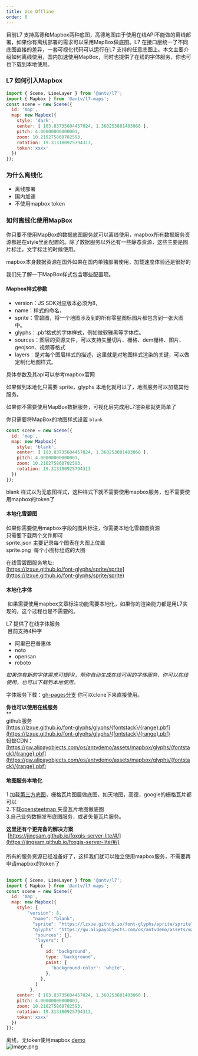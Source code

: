 ```yaml
---
title: Use Offline
order: 0
---
```


目前L7 支持高德和Mapbox两种底图，高德地图由于使用在线API不能做的离线部署，如果你有离线部署的需求可以采用MapBox做底图。L7 在接口层统一了不同底图直接的差异，一套可视化代码可以运行在L7 支持的任意底图上。本文主要介绍如何离线使用，国内加速使用MapBox，同时也提供了在线的字体服务，你也可也下载到本地使用。

### L7 如何引入Mapbox

```javascript
import { Scene, LineLayer } from '@antv/l7';
import { Mapbox } from '@antv/l7-maps';
const scene = new Scene({
  id: 'map',
  map: new Mapbox({
    style: 'dark',
    center: [ 103.83735604457024, 1.360253881403068 ],
    pitch: 4.00000000000001,
    zoom: 10.210275860702593,
    rotation: 19.313180925794313,
    token:'xxxx'
  })
});

```


### 为什么离线化

- 离线部署
- 国内加速
- 不使用mapbox token

### 如何离线化使用MapBox
你只要不使用MapBox的数据底图服务就可以离线使用，mapbox所有数据服务资源都是在style里面配置的。除了数据服务以外还有一些静态资源，这些主要是图片标注，文字标注的时候使用。

mapbox本身数据资源在国外如果在国内单独部署使用，加载速度体验还是很好的

我们先了解一下MapBox样式包含哪些配置项。

#### Mapbox样式参数

- version：JS SDK对应版本必须为8，
- name：样式的命名，
- sprite：雪碧图，将一个地图涉及到的所有零星图标图片都包含到一张大图中。
- glyphs：.pbf格式的字体样式，例如微软雅黑等字体库。
- sources：图层的资源文件，可以支持矢量切片、栅格、dem栅格、图片、geojson、视频等格式
- layers：是对每个图层样式的描述，这里就是对地图样式渲染的关键，可以做定制化地图样式。

具体参数及其api可以参考mapbox官网

如果做到本地化只需要 sprite，glyphs 本地化就可以了，地图服务可以加载其他服务。

如果你不需要使用MapBox数据服务，可视化层完成用L7渲染那就更简单了

你只需要将MapBox的地图样式设置 `blank`

```javascript
const scene = new Scene({
  id: 'map',
  map: new Mapbox({
    style: 'blank',
    center: [ 103.83735604457024, 1.360253881403068 ],
    pitch: 4.00000000000001,
    zoom: 10.210275860702593,
    rotation: 19.313180925794313
  })
});
```

blank 样式以为无底图样式，这种样式下就不需要使用mapbox服务，也不需要使用mapbox的token了

<a name="cGfei"></a>
#### 本地化雪碧图
如果你需要使用mapbox字段的图片标注，你需要本地化雪碧图资源<br />只需要下载两个文件即可<br />sprite.json 主要记录每个图表在大图上位置<br />sprite.png  每个小图标组成的大图

在线雪碧图服务地址:<br />[https://lzxue.github.io/font-glyphs/sprite/sprite](https://lzxue.github.io/font-glyphs/sprite/sprite)


<a name="KWyGs"></a>
#### 本地化字体
 如果需要使用mapbox文章标注功能需要本地化，如果你的渲染能力都是用L7实现的，这个过程也是不需要的。

L7 提供了在线字体服务<br /> 目前支持4种字

- 阿里巴巴普惠体
- noto
- opensan
- roboto

_如果你有新的字体需求可提PR，帮你自动生成在线可用的字体服务，你可以在线使用，也可以下载到本地使用。_

字体服务下载：[gh-pages分支](https://github.com/lzxue/font-glyphs/tree/gh-pages) 你可以clone下来直接使用。

**你也可以使用在线服务**<br />**<br />github服务<br />[https://lzxue.github.io/font-glyphs/glyphs/{fontstack}/{range}.pbf](https://lzxue.github.io/font-glyphs/glyphs/{fontstack}/{range}.pbf)<br />蚂蚁CDN：<br />[https://gw.alipayobjects.com/os/antvdemo/assets/mapbox/glyphs/{fontstack}/{range}.pbf](https://gw.alipayobjects.com/os/antvdemo/assets/mapbox/glyphs/{fontstack}/{range}.pbf)

<a name="oeqps"></a>
#### 地图服务本地化
1.加载[第三方底图](https://github.com/htoooth/Leaflet.ChineseTmsProviders)，栅格瓦片图层做底图，如天地图，高德，google的栅格瓦片都可以<br />2.下载[opensteetmap ](https://openmaptiles.com/downloads/planet/)矢量瓦片地图做底图<br />3.自己业务数据发布底图服务，或者矢量瓦片服务。

**这里还有个更完备的解决方案**<br /> [https://jingsam.github.io/foxgis-server-lite/#/](https://jingsam.github.io/foxgis-server-lite/#/)

#### 
所有的服务资源已经准备好了，这样我们就可以独立使用mapbox服务，不需要再申请mapbox的token了

```javascript
 
import { Scene, LineLayer } from '@antv/l7';
import { Mapbox } from '@antv/l7-maps';
const scene = new Scene({
  id: 'map',
  map: new Mapbox({
    style: {
        "version": 8,
          "name": "blank",
          "sprite": "https://lzxue.github.io/font-glyphs/sprite/sprite",
          "glyphs": "https://gw.alipayobjects.com/os/antvdemo/assets/mapbox/glyphs/{fontstack}/{range}.pbf",
           "sources": {},
           "layers": [
             {
               id: 'background',
               type: 'background',
               paint: {
                 'background-color': 'white',
               },
             },
           ]
         },
    center: [ 103.83735604457024, 1.360253881403068 ],
    pitch: 4.00000000000001,
    zoom: 10.210275860702593,
    rotation: 19.313180925794313,
    token:'xxxx'
  })
});
```

离线，无token使用mapbox [demo](https://codesandbox.io/embed/frosty-architecture-tv6uv?fontsize=14&hidenavigation=1&theme=dark)<br />![image.png](https://cdn.nlark.com/yuque/0/2019/png/104251/1575463410498-0784ce76-743d-4cc4-8d68-964dfd010925.png#align=left&display=inline&height=514&name=image.png&originHeight=514&originWidth=824&size=156914&status=done&style=none&width=824)

